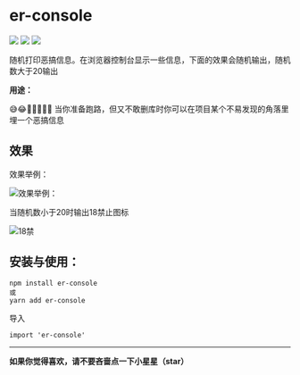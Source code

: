 # er-console

![](https://img.shields.io/badge/size-110KB-green.svg)
![](https://img.shields.io/github/license/dunizb/er-console.svg)
![](https://img.shields.io/badge/%E5%9D%8F%E5%90%97%EF%BC%9F-%E6%9C%89%E7%82%B9%EF%BC%81-orange.svg)

随机打印恶搞信息。在浏览器控制台显示一些信息，下面的效果会随机输出，随机数大于20输出

**用途：** 

😅😂🤣💥🔞🔞🔞 当你准备跑路，但又不敢删库时你可以在项目某个不易发现的角落里埋一个恶搞信息

## 效果

效果举例：

![效果举例：](https://ws1.sinaimg.cn/large/683aa04fly1fynpfuoucgj21280g0jv5.jpg)

当随机数小于20时输出18禁止图标

![18禁](https://ws1.sinaimg.cn/large/683aa04fly1fynp3pzb7yj2054030t8n.jpg)

## 安装与使用：
```
npm install er-console
或
yarn add er-console
```
导入
```
import 'er-console'
```

*******
**如果你觉得喜欢，请不要吝啬点一下小星星（star）**
